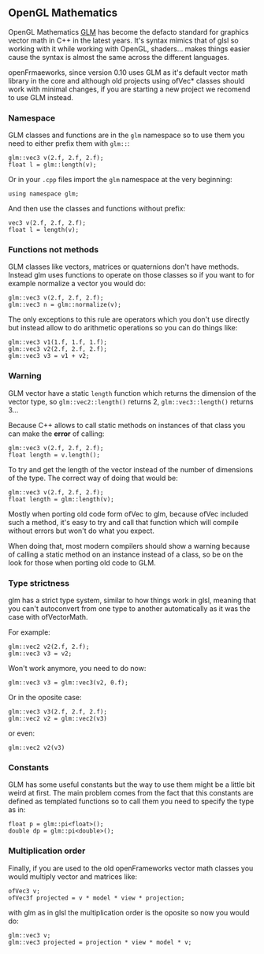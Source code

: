 ## OpenGL Mathematics

OpenGL Mathematics [GLM](https://glm.g-truc.net/0.9.8/index.html) has become the defacto standard for graphics vector math in C++ in the latest years. It's syntax mimics that of glsl so working with it while working with OpenGL, shaders... makes things easier cause the syntax is almost the same across the different languages.

openFrmaeworks, since version 0.10 uses GLM as it's default vector math library in the core and although old projects using ofVec* classes should work with minimal changes, if you are starting a new project we recomend to use GLM instead.

### Namespace

GLM classes and functions are in the `glm` namespace so to use them you need to either prefix them with `glm::`:

```
glm::vec3 v(2.f, 2.f, 2.f);
float l = glm::length(v);
```

Or in your `.cpp` files import the `glm` namespace at the very beginning:

```
using namespace glm;
```

And then use the classes and functions without prefix:

```
vec3 v(2.f, 2.f, 2.f);
float l = length(v);
```

### Functions not methods

GLM classes like vectors, matrices or quaternions don't have methods. Instead glm uses functions to operate on those classes so if you want to for example normalize a vector you would do:

```
glm::vec3 v(2.f, 2.f, 2.f);
glm::vec3 n = glm::normalize(v);
```

The only exceptions to this rule are operators which you don't use directly but instead allow to do arithmetic operations so you can do things like:

```
glm::vec3 v1(1.f, 1.f, 1.f);
glm::vec3 v2(2.f, 2.f, 2.f);
glm::vec3 v3 = v1 + v2;
```

### Warning

GLM vector have a static `length` function which returns the dimension of the vector type, so `glm::vec2::length()` returns 2, `glm::vec3::length()` returns 3...

Because C++ allows to call static methods on instances of that class you can make the **error** of calling:

```
glm::vec3 v(2.f, 2.f, 2.f);
float length = v.length();
```

To try and get the length of the vector instead of the number of dimensions of the type. The correct way of doing that would be:

```
glm::vec3 v(2.f, 2.f, 2.f);
float length = glm::length(v);
```

Mostly when porting old code form ofVec to glm, because ofVec included such a method, it's easy to try and call that function which will compile without errors but won't do what you expect.

When doing that, most modern compilers should show a warning because of calling a static method on an instance instead of a class, so be on the look for those when porting old code to GLM.


### Type strictness

glm has a strict type system, similar to how things work in glsl, meaning that you can't autoconvert from one type to another automatically as it was the case with ofVectorMath.

For example:

```
glm::vec2 v2(2.f, 2.f);
glm::vec3 v3 = v2;
```

Won't work anymore, you need to do now:

```
glm::vec3 v3 = glm::vec3(v2, 0.f);
```

Or in the oposite case:

```
glm::vec3 v3(2.f, 2.f, 2.f);
glm::vec2 v2 = glm::vec2(v3)
```

or even:

```
glm::vec2 v2(v3)
```

### Constants

GLM has some useful constants but the way to use them might be a little bit weird at first. The main problem comes from the fact that this constants are defined as templated functions so to call them you need to specify the type as in:

```
float p = glm::pi<float>();
double dp = glm::pi<double>();
```

### Multiplication order

Finally, if you are used to the old openFrameworks vector math classes you would multiply vector and matrices like:

```
ofVec3 v;
ofVec3f projected = v * model * view * projection;
```

with glm as in glsl the multiplication order is the oposite so now you would do:

```
glm::vec3 v;
glm::vec3 projected = projection * view * model * v;
```